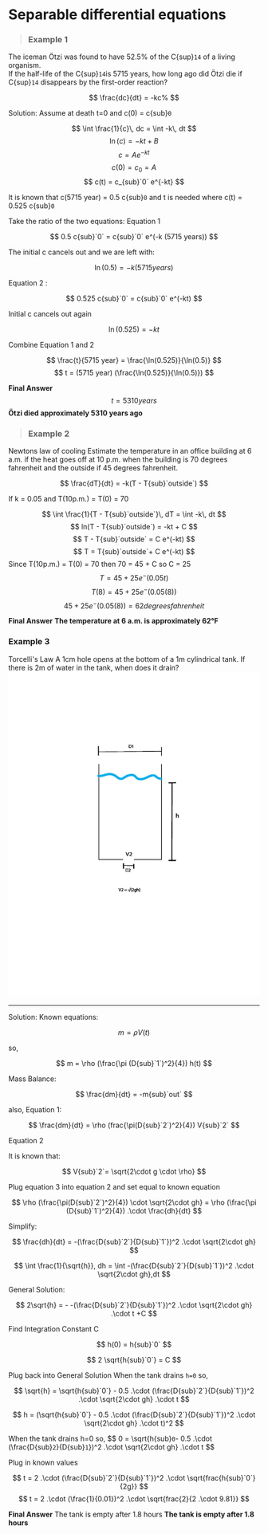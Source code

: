 # Separable differential equations
> ### Example 1
The iceman Ötzi was found to have 52.5% of the C{sup}`14` of a living organism.  
If the half-life of the C{sup}`14`is 5715 years, how long ago did Ötzi die if C{sup}`14` disappears by the first-order reaction?

$$
\frac{dc}{dt} = -kc%
$$

Solution:
Assume at death t=0 and c(0) = c{sub}`0` 

$$
\int \frac{1}{c}\, dc = \int -k\, dt
$$
$$
\ln(c) = -kt + B
$$
$$
c = A e^{-kt}
$$
$$
c(0) = c_0 = A
$$
$$
c(t) = c_{sub}`0` e^{-kt}
$$

It is known that c(5715 year) = 0.5 c{sub}`0`  and t is needed where  c(t) = 0.525 c{sub}`0`  

Take the ratio of the two equations:
Equation 1 

$$ 
0.5 c{sub}`0` = c{sub}`0` e^(-k (5715 years)) 
$$

The initial c cancels out and we are left with:

$$
\ln(0.5) = -k (5715 years) 
$$

 Equation 2 : 

$$
0.525 c{sub}`0` = c{sub}`0` e^(-kt) 
$$

Initial c cancels out again

 $$
\ln(0.525) = - kt 
$$

Combine Equation 1 and 2

$$
\frac{t}{5715 year} = \frac{\ln(0.525)}{\ln(0.5)} 
$$
$$ 
t = (5715 year) (\frac{\ln(0.525)}{\ln(0.5)})
$$

**Final Answer**
 $$ 
 t = 5310 years 
 $$
 **Ötzi died approximately 5310 years ago**

 > ### Example 2
 Newtons law of cooling 
Estimate the temperature in an office building at 6 a.m. if the heat goes off at 10 p.m. when the building is 70 degrees fahrenheit and the outside if 45 degrees fahrenheit.

$$ 
\frac{dT}{dt} = -k(T - T{sub}`outside`) 
$$

If  k = 0.05 and T(10p.m.) = T(0) = 70

$$
\int \frac{1}{T - T{sub}`outside`}\, dT = \int -k\, dt
$$
$$
ln(T - T{sub}`outside`) = -kt + C 
$$
$$
T - T{sub}`outside` = C e^(-kt)
$$
$$
T = T{sub}`outside`+ C e^(-kt)
$$
Since T(10p.m.) = T(0) = 70 then 70 = 45 + C so C = 25
$$ 
T = 45 + 25 e^-(0.05t)
$$
$$ 
T(8) =  45 + 25 e^-(0.05(8))
$$
$$
45 + 25 e^-(0.05(8)) = 62 degrees fahrenheit
$$

**Final Answer** 
**The temperature at 6 a.m. is approximately 62°F**
### Example 3
Torcelli's Law 
A 1cm hole opens at the bottom of a 1m cylindrical tank. If there is 2m of water in the tank, when does it drain?
![fishy](./images/MAtAppextracreditdrawing2.jpg)
***
Solution:
Known equations:

$$
m = \rho V(t) 
$$

so,

$$
m = \rho (\frac{\pi (D{sub}`1`)^2}{4}) h(t)
$$

Mass Balance:

$$
\frac{dm}{dt} = -m{sub}`out` 
$$ 

also, 
Equation 1:

$$ 
\frac{dm}{dt} = \rho (frac{\pi(D{sub}`2`)^2}{4}) V{sub}`2` 
$$

Equation 2

It is known that:

$$
V{sub}`2`= \sqrt{2\cdot g \cdot \rho}
$$

Plug equation 3 into equation 2 and set equal to known equation

$$ 
\rho (\frac{\pi(D{sub}`2`)^2}{4}) \cdot \sqrt{2\cdot gh} = \rho (\frac{\pi (D{sub}`1`)^2}{4}) .\cdot  \frac{dh}{dt} 
$$

Simplify:

$$ 
\frac{dh}{dt} = -(\frac{D{sub}`2`}{D{sub}`1`})^2 .\cdot \sqrt{2\cdot gh} 
$$


$$
\int \frac{1}{\sqrt{h}}, dh = \int -(\frac{D{sub}`2`}{D{sub}`1`})^2 .\cdot \sqrt{2\cdot gh},dt
$$

General Solution:

$$
2\sqrt{h} = - -(\frac{D{sub}`2`}{D{sub}`1`})^2 .\cdot \sqrt{2\cdot gh} .\cdot t +C
$$

Find Integration Constant C 

$$
h(0) = h{sub}`0` 
$$ 


$$
2 \sqrt{h{sub}`0`} = C 
$$

Plug back into General Solution
When the tank drains `h=0` so, 

$$
\sqrt{h} = \sqrt{h{sub}`0`} - 0.5 .\cdot (\frac{D{sub}`2`}{D{sub}`1`})^2 .\cdot \sqrt{2\cdot gh} .\cdot t 
$$


$$
h =  (\sqrt{h{sub}`0`} - 0.5 .\cdot (\frac{D{sub}`2`}{D{sub}`1`})^2 .\cdot \sqrt{2\cdot gh} .\cdot t)^2 
$$


When the tank drains h=0  so, 
$$
0 = \sqrt{h{sub}`0`- 0.5 .\cdot (\frac{D{sub}`2`}{D{sub}`1`})^2 .\cdot \sqrt{2\cdot gh} .\cdot t
$$

Plug in known values 

$$ 
t = 2 .\cdot (\frac{D{sub}`2`}{D{sub}`1`})^2 .\cdot \sqrt{frac{h{sub}`0`}{2g}} 
$$
$$ 
t = 2 .\cdot (\frac{1}{0.01})^2 .\cdot \sqrt{frac{2}{2 .\cdot 9.81}} 
$$

**Final Answer**
The tank is empty after 1.8 hours
**The tank is empty after 1.8 hours**